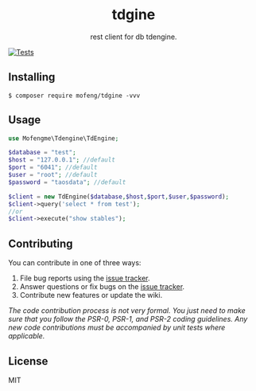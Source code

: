 <h1 align="center"> tdgine </h1>

<p align="center"> rest client for db tdengine.</p>

[![Tests](https://github.com/mofengme/tdengine-php/actions/workflows/test.yml/badge.svg)](https://github.com/mofengme/tdengine-php/actions/workflows/test.yml)

## Installing

```shell
$ composer require mofeng/tdgine -vvv
```

## Usage

```php
use Mofengme\Tdengine\TdEngine;

$database = "test";
$host = "127.0.0.1"; //default
$port = "6041"; //default
$user = "root"; //default
$password = "taosdata"; //default

$client = new TdEngine($database,$host,$port,$user,$password);
$client->query('select * from test');
//or
$client->execute("show stables");

```

## Contributing

You can contribute in one of three ways:

1. File bug reports using the [issue tracker](https://github.com/mofeng/tdgine/issues).
2. Answer questions or fix bugs on the [issue tracker](https://github.com/mofeng/tdgine/issues).
3. Contribute new features or update the wiki.

_The code contribution process is not very formal. You just need to make sure that you follow the PSR-0, PSR-1, and
PSR-2 coding guidelines. Any new code contributions must be accompanied by unit tests where applicable._

## License

MIT